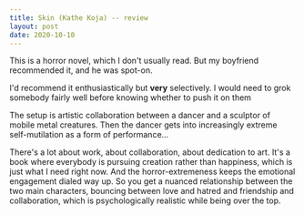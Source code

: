 ```yaml
---
title: Skin (Kathe Koja) -- review
layout: post
date: 2020-10-10
---
```




This is a horror novel, which I don't usually read. But my boyfriend recommended it, and he was spot-on.

I'd recommend it enthusiastically but **very** selectively. I would need to grok somebody fairly well before knowing whether to push it on them

The setup is artistic collaboration between a dancer and a sculptor of mobile metal creatures. Then the dancer gets into increasingly extreme self-mutilation as a form of performance...

There's a lot about work, about collaboration, about dedication to art. It's a book where everybody is pursuing creation rather than happiness, which is just what I need right now. And the horror-extremeness keeps the emotional engagement dialed way up. So you get a nuanced relationship between the two main characters, bouncing between love and hatred and friendship and collaboration, which is psychologically realistic while being over the top.
